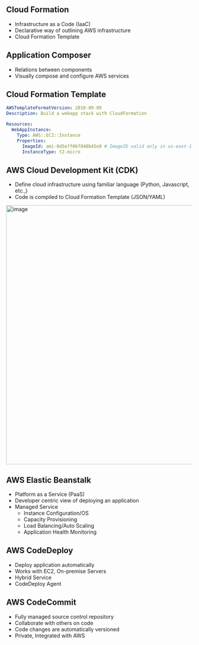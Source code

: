 ## Cloud Formation
- Infrastructure as a Code (IaaC)
- Declarative way of outlining AWS infrastructure
- Cloud Formation Template

## Application Composer
- Relations between components
- Visually compose and configure AWS services

## Cloud Formation Template
```yaml
AWSTemplateFormatVersion: 2010-09-09
Description: Build a webapp stack with CloudFormation

Resources:
  WebAppInstance:
    Type: AWS::EC2::Instance
    Properties:
      ImageId: ami-0d5eff06f840b45e9 # ImageID valid only in us-east-1 region
      InstanceType: t2.micro
```

## AWS Cloud Development Kit (CDK)
- Define cloud infrastructure using familiar language (Python, Javascript, etc.,)
- Code is compiled to Cloud Formation Template (JSON/YAML)

<img width="700" alt="image" src="https://github.com/user-attachments/assets/9482f05e-6a81-4726-8e51-fa072682cc6d">

## AWS Elastic Beanstalk
- Platform as a Service (PaaS)
- Developer centric view of deploying an application
- Managed Service
  - Instance Configuration/OS
  - Capacity Provisioning
  - Load Balancing/Auto Scaling
  - Application Health Monitoring

## AWS CodeDeploy
- Deploy application automatically
- Works with EC2, On-premise Servers
- Hybrid Service
- CodeDeploy Agent

## AWS CodeCommit
- Fully managed source control repository
- Collaborate with others on code
- Code changes are automatically versioned
- Private, Integrated with AWS
